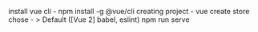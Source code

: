 install vue cli - npm install -g @vue/cli
creating project - vue create store
chose - > Default ([Vue 2] babel, eslint)
npm run serve